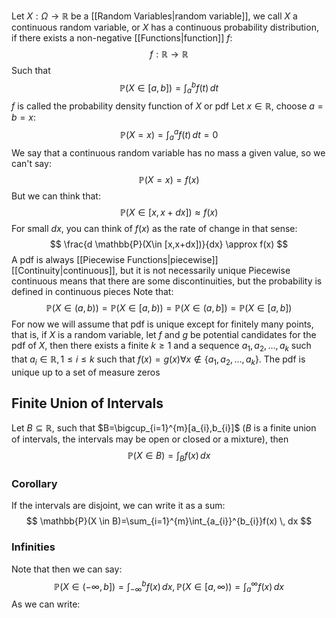 Let $X:\Omega\to \mathbb{R}$ be a [[Random Variables|random variable]], we call $X$ a continuous random variable, or $X$ has a continuous probability distribution, if there exists a non-negative [[Functions|function]] $f$:
$$
f:\mathbb{R}\to \mathbb{R}
$$
Such that
$$
\mathbb{P}(X \in [a,b])=\int ^{b}_{a} f(t) \, dt 
$$
$f$ is called the probability density function of $X$ or pdf
Let $x \in\mathbb{R}$, choose $a=b=x$:
$$
\mathbb{P}(X=x)=\int _{a}^{a}f(t) \, dt =0
$$
We say that a continuous random variable has no mass a given value, so we can't say:
$$
\mathbb{P}(X=x)=f(x)
$$ But we can think that:
$$
\mathbb{P}(X \in [x,x+dx])\approx f(x)
$$
For small $dx$, you can think of $f(x)$ as the rate of change in that sense:
$$
\frac{d \mathbb{P}(X\in [x,x+dx])}{dx} \approx f(x)
$$
A pdf is always [[Piecewise Functions|piecewise]] [[Continuity|continuous]], but it is not necessarily unique
Piecewise continuous means that there are some discontinuities, but the probability is defined in continuous pieces
Note that:
$$
\mathbb{P}(X \in (a,b))=\mathbb{P}(X \in [a,b))=\mathbb{P}(X\in (a,b])=\mathbb{P}(X \in [a,b])
$$
For now we will assume that pdf is unique except for finitely many points, that is, if $X$ is a random variable, let $f$ and $g$ be potential candidates for the pdf of $X$, then there exists a finite $k\geq 1$ and a sequence $a_{1},a_{2},\dots ,a_{k}$ such that $a_{i}\in\mathbb{R},1\leq i\leq k$ such that $f(x)=g(x)\forall x\not\in\{ a_{1},a_{2},\dots ,a_{k} \}$. The pdf is unique up to a set of measure zeros
## Finite Union of Intervals
Let $B\subseteq \mathbb{R}$, such that $B=\bigcup_{i=1}^{m}[a_{i},b_{i}]$ ($B$ is a finite union of intervals, the intervals may be open or closed or a mixture), then 
$$
\mathbb{P}(X \in B)=\int _{B}f(x) \, dx 
$$
### Corollary
If the intervals are disjoint, we can write it as a sum:
$$
        \mathbb{P}(X \in B)=\sum_{i=1}^{m}\int_{a_{i}}^{b_{i}}f(x)  \, dx 
$$
### Infinities
Note that then we can say:
$$
\mathbb{P}( X \in (-\infty,b])=\int _{-\infty}^{b}f(x) \, dx ,\mathbb{P}(X \in [a,\infty) )=\int _{a}^{\infty}f(x) \, dx 
$$
As we can write:

